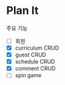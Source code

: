 # Plan It

주요 기능
- [ ] 회원
- [x] curriculum CRUD
- [x] guest CRUD
- [x] schedule CRUD
- [x] comment CRUD
- [ ] spin game 
